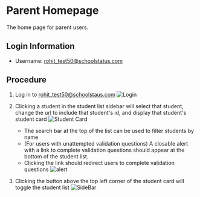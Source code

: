 # Parent Homepage
The home page for parent users.

## Login Information
- Username: rohit_test50@schoolstatus.com

## Procedure
1. Log in to rohit_test50@schoolstaus.com
![Login](https://lh3.googleusercontent.com/q1oLQ5w_7SPwO73ddyNvNtKxBTyqwni8aJ7ez49NXeepDaEVbIvlQTtgDlsDoHfIMrwTDAj42qVeUu4b20NVWXvI63EGbl_9SplSddtf84S2VtzKoyx3BALDj5rvLIt9KED2qmDSeT_MIGEg0GDLK_7hz5qEW8kOv-K0Moq6I6LnYpVG3BkB-ZZd8htinRd2UHnc2cbdqK8SVdm5wzOooZuYqUoLUwtvIu_L-uLOUkLf58vtcSJlSLpX6sgnFby0oKy0KHVnZT8rt3rYffCn2WZe6F64HzNPhB3RnZrjvzxLXkuIsoKpGMfszeus2qMjYDgM6Vc9wY7qDO2yqmBo3lhUbvqHWLkWekXe1RoHKW3b3NjdQDteBFN37ILyhduJikpt0dB6E0fFZLOTpCE1ffa3qPu_gnlvbuXBpPqOi2TitsU3vH8ouXSJ9m5-SvIWjGvLYFlSeaQt1pY8mEKs0zbjhW6jm6xYSHHUxxaxxtIgz_4SWoM8SyavcVAp4EozqIZ5rqhym7NnvYO7oHvoPaIlM7ZaLqaesxEoRFQCV5xXtDgxR-vV50csqMieyyQ8Yk5ouYWCcSl_-_tJ2OMhCI8FIWx9Q64T3PTVUQ=w2554-h1406-no)

2. Clicking a student in the student list sidebar will select that student, change the url to include that student's id, and display that student's student card
![Student Card](https://lh3.googleusercontent.com/rrTIgTY2YGV44-0JtwPPAYMCs5-DniQCoXbMdj5r8-DxlgO0CLbYtfyreXR7CxqSIWoZ99EojHR4vDPGr0l1OYPSeKhBBqgEXDXFCQAg-DcT6CTTlYitapqG41Jz-E5nNm549Vja0oWv-D75PbyGxqoSOFzzNIXuKAz8Ivywi-ugs3Lmn4oQDqOKFPN5ISQVswR1gFkWXkjo4yW75P_IjqFIExwgBWQZqXtzvnBP4jhXaqJ1URfNpGWBeQgrJF7qD3fUEmc_uDVsgBM_TElamFM3jwRTfMSLaynhHBuqzG6p-4C2EdpqoSnX7Hs4_mst2rX2_r04ayRbCHhU0gIjyqB9LtUPiJmRHEcjiDXFURWRhj2-b4AjK9eR3XL3mcTy98oFfuDsHfbAqJF1BXvXhiRy3Ro0aswiloIF0YQRWgR8n9R2QI3QcP2iITgNWU6VxP2MALUqNy0IOBXz0hBGlMdUJg2laaWG-cAcYv1ojU5FfAufD0cwzCkhuvaY44OpjA0sr4M4DdXboSLRpqw2QlnZ_U3tqTgc9YQ2jPeM-LRSbIXOVooQ6vlocRZJ6YY3aMj_EltsM6AR0_NHBr3I-xM9gkaJzfGZ4Sehsg=w2560-h1406-no)

	- The search bar at the top of the list can be used to filter students by name
	- (For users with unattempted validation questions) A closable alert with a link to complete validation questions should appear at the bottom of the student list.
	-  Clicking the link should redirect users to complete validation questions
![alert](https://lh3.googleusercontent.com/2TaV49rAAxXlV_0vzZfzP0LZv2iP7BirZkbALEBzZDIsGe8zx5lqPtzL4Uf4wCCNBMv-Sd1Wynm4SM29FbKdtKvWIcFMAzllVlKC5hlYVQjpi7z5EvTkxHsb23iFgjK43ktwSvDn0DVlIx5aIE5OSvkKXEJCNMt4sRWe9uU0Xoqj_Eq7Em1ApL7TrcOdVT35pf2SxVJVlLoWPRwWgVcINtciRAf-F7Ae7dwAIIt5QHu_TfLOoeZk2j-nyjpjr6LwiZCVho0agUTMil6tR76am6T2myjh-tMKbABFtJjGPPgn1GNXh90iu70ZaKuU69rH_hlGgX4-x3nWGAyNc1E8xw7s1oDvEUE70wA7yYKSkSbQKPP6KU6-f16AtMLEPCRJJ537axh11yRHPF77y9tfCv-ZpEG_nisEDNehUeF60V8smdjZGKCTYNm5bB292cuuEZL7BKlRWZA7xofuPPJ3Zbmv2lAcH_aF-3DEgyD3oodo_Vq1UykOm8mLvnZvpZBnoCZgqlBfyzYm8isiwJVxRnThELl3RCUpDe9l8eEbDiPRuxkx2_6A9t8eXbmGGRARnsDbPr9O2KSGDx5z6_2qndYqnEYSW89pii2Wfg=w1265-h666-no)


3. Clicking the button above the top left corner of the student card will toggle the student list
![SideBar](https://lh3.googleusercontent.com/ILmFywvrR1t_rR54WaibQ3XRrLE2d-68rj8UIB6CJe5wsjb9tzpjYyVe8NOaTMbohdCGroVY4RZL1fCQcjoIb9lSN8FNvQJtSC3JKj-WMZ3hZ6AbVLS9t6gvMDXHZnLTdzOpRkHBxkTNwYOYuZEQKm0xMAPoYuexUf1xK2b-VisrxBlf1rUBqIC5dTWh-lP29FFJAP_6nzsc4guSP5rpt4MBW3HylAOrmc6qTqsrS_QI7-JR-UiFGQ24FLvFf4pVUpNQ5o_aLmqdOBmzf3X8UDiT_Dypnb_dho779Dw3VTr1E6T4CfVNWZE2YNAv70-pLI5HdpH7zn_8vXDR5CTWKX4tj5MjicU0KqJGJVsQPUlIVEpYx6fqNt9f1i0NFKeyUGEcauaXrim9kMGEbDZ4iz2vdxdUDOUU48O7JW3HCFCDZehMSRlsFJc8uSq4l_c9oCjbCHKyBU1ooaIatkThReDoNd_-5VvWKgzrmunGLeEnGPBS0X4_mn-oMIKgrGS8LLgGTLDUQDBJsg7AOOgIW3oslZWzj0FKQefboHdvRhQ3EAD16aEVrrpbINq_5efdwHzJB4Ax7pqi1HAWwiowgwazItLXIUTIpVUzbw=w1265-h666-no)
